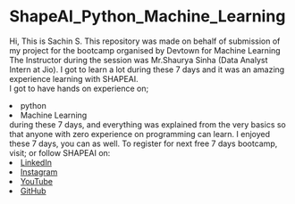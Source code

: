 # ShapeAI_Python_Machine_Learning
Hi, This is Sachin S. This repository was made on behalf of submission of my project for the bootcamp organised by Devtown for Machine Learning
The Instructor during the session was Mr.Shaurya Sinha (Data Analyst Intern at Jio). I got to learn
a lot during these 7 days and it was an amazing experience learning with SHAPEAI.
<br>I got to have hands on experience on;
<li>python
<li>Machine Learning
<br>during these 7 days, and everything was explained from the very basics so that 
anyone with zero experience on programming can learn.
I enjoyed these 7 days, you can as well. To register for next free 7 days bootcamp, visit;
or follow SHAPEAI on:
<li><a href=
"https://www.in.linkedin.com/company/shapeai">LinkedIn</a>
<li><a href=
"https://www.instagram.com/shape.ai/?h;=en">Instagram</a>
<li><a href=
"https://www.youtube.com/channel/UCTUvDLTW9meuDXWcbmISPdA">YouTube</a>
<li><a href=
"https://github.com/shapeai">GitHub</a>


